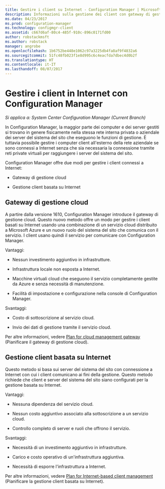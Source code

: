 ```yaml
---
title: Gestire i client su Internet - Configuration Manager | Microsoft Docs
description: Informazioni sulla gestione dei client con gateway di gestione cloud e sulla gestione basata su Internet in Configuration Manager.
ms.date: 04/23/2017
ms.prod: configuration-manager
ms.technology: configmgr-client
ms.assetid: c667d6af-80c4-485f-910c-896c0171fd00
author: robstackmsft
ms.author: robstack
manager: angrobe
ms.openlocfilehash: 1b6752be448e1062c97a3225db4fa8af9f4832a6
ms.sourcegitcommit: 51fc48fb023f1e8d995c6c4eacfda7dbec4d0b2f
ms.translationtype: HT
ms.contentlocale: it-IT
ms.lasthandoff: 08/07/2017
---
```

# <a name="manage-clients-on-the-internet-with-configuration-manager"></a>Gestire i client in Internet con Configuration Manager

*Si applica a: System Center Configuration Manager (Current Branch)*

In Configuration Manager, la maggior parte dei computer e dei server gestiti si trovano in genere fisicamente nella stessa rete interna privata o aziendale dei server del sistema del sito che eseguono le funzioni di gestione. È tuttavia possibile gestire i computer client all'esterno della rete aziendale se sono connessi a Internet senza che sia necessaria la connessione tramite reti private virtuali per raggiungere i server del sistema del sito.

Configuration Manager offre due modi per gestire i client connessi a Internet:

-   Gateway di gestione cloud

-   Gestione client basata su Internet

## <a name="cloud-management-gateway"></a>Gateway di gestione cloud

A partire dalla versione 1610, Configuration Manager introduce il gateway di gestione cloud. Questo nuovo metodo offre un modo per gestire i client basati su Internet usando una combinazione di un servizio cloud distribuito a Microsoft Azure e un nuovo ruolo del sistema del sito che comunica con il servizio. I client usano quindi il servizio per comunicare con Configuration Manager.

Vantaggi:

-   Nessun investimento aggiuntivo in infrastrutture.

-   Infrastruttura locale non esposta a Internet.

-   Macchine virtuali cloud che eseguono il servizio completamente gestite da Azure e senza necessità di manutenzione.

-   Facilità di impostazione e configurazione nella console di Configuration Manager.

Svantaggi:

-   Costo di sottoscrizione al servizio cloud.

-   Invio dei dati di gestione tramite il servizio cloud.

Per altre informazioni, vedere [Plan for cloud management gateway](plan-cloud-management-gateway.md) (Pianificare il gateway di gestione cloud).

## <a name="internet-based-client-management"></a>Gestione client basata su Internet

Questo metodo si basa sui server del sistema del sito con connessione a Internet con cui i client comunicano ai fini della gestione. Questo metodo richiede che client e server del sistema del sito siano configurati per la gestione basata su Internet.

Vantaggi:

-   Nessuna dipendenza del servizio cloud.

-   Nessun costo aggiuntivo associato alla sottoscrizione a un servizio cloud.

-   Controllo completo di server e ruoli che offrono il servizio.

Svantaggi:

-   Necessità di un investimento aggiuntivo in infrastrutture.

-   Carico e costo operativo di un'infrastruttura aggiuntiva.

-   Necessità di esporre l'infrastruttura a Internet.

Per altre informazioni, vedere [Plan for Internet-based client management](plan-internet-based-client-management.md) (Pianificare la gestione client basata su Internet).
